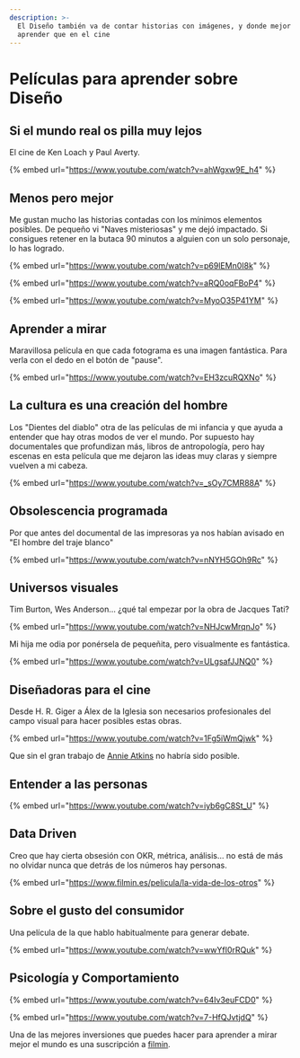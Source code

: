 ```yaml
---
description: >-
  El Diseño también va de contar historias con imágenes, y donde mejor para
  aprender que en el cine
---
```


# Películas para aprender sobre Diseño

## Si el mundo real os pilla muy lejos

El cine de Ken Loach y Paul Averty.

{% embed url="https://www.youtube.com/watch?v=ahWgxw9E_h4" %}

## Menos pero mejor

Me gustan mucho las historias contadas con los mínimos elementos posibles. De pequeño vi "Naves misteriosas" y me dejó impactado. Si consigues retener en la butaca 90 minutos a alguien con un solo personaje, lo has logrado.

{% embed url="https://www.youtube.com/watch?v=p69lEMn0I8k" %}

{% embed url="https://www.youtube.com/watch?v=aRQ0oqFBoP4" %}

{% embed url="https://www.youtube.com/watch?v=MyoO35P41YM" %}

## Aprender a mirar

Maravillosa película en que cada fotograma es una imagen fantástica. Para verla con el dedo en el botón de "pause".

{% embed url="https://www.youtube.com/watch?v=EH3zcuRQXNo" %}

## La cultura es una creación del hombre

Los "Dientes del diablo" otra de las películas de mi infancia y que ayuda a entender que hay otras modos de ver el mundo. Por supuesto hay documentales que profundizan más, libros de antropología, pero hay escenas en esta película que me dejaron las ideas muy claras y siempre vuelven a mi cabeza.

{% embed url="https://www.youtube.com/watch?v=_sOy7CMR88A" %}

## Obsolescencia programada

Por que antes del documental de las impresoras ya nos habían avisado en "El hombre del traje blanco"

{% embed url="https://www.youtube.com/watch?v=nNYH5GOh9Rc" %}

## Universos visuales

Tim Burton, Wes Anderson… ¿qué tal empezar por la obra de Jacques Tati?

{% embed url="https://www.youtube.com/watch?v=NHJcwMrqnJo" %}

Mi hija me odia por ponérsela de pequeñita, pero visualmente es fantástica.

{% embed url="https://www.youtube.com/watch?v=ULgsafJJNQ0" %}

## Diseñadoras para el cine

Desde H. R. Giger a Álex de la Iglesia son necesarios profesionales del campo visual para hacer posibles estas obras.

{% embed url="https://www.youtube.com/watch?v=1Fg5iWmQjwk" %}

Que sin el gran trabajo de [Annie Atkins](https://www.annieatkins.com/) no habría sido posible.

## Entender a las personas

{% embed url="https://www.youtube.com/watch?v=iyb6gC8St_U" %}

## Data Driven

Creo que hay cierta obsesión con OKR, métrica, análisis… no está de más no olvidar nunca que detrás de los números hay personas.

{% embed url="https://www.filmin.es/pelicula/la-vida-de-los-otros" %}

## Sobre el gusto del consumidor

Una película de la que hablo habitualmente para generar debate.

{% embed url="https://www.youtube.com/watch?v=wwYfI0rRQuk" %}

## Psicología y Comportamiento

{% embed url="https://www.youtube.com/watch?v=64Iv3euFCD0" %}

{% embed url="https://www.youtube.com/watch?v=7-HfQJvtjdQ" %}

Una de las mejores inversiones que puedes hacer para aprender a mirar mejor el mundo es una suscripción a [filmin](https://www.filmin.es/).
